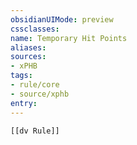 ```yaml
---
obsidianUIMode: preview
cssclasses:
name: Temporary Hit Points
aliases:
sources:
- xPHB
tags:
- rule/core
- source/xphb
entry:
---
```


```meta-bind-embed
[[dv Rule]]
```